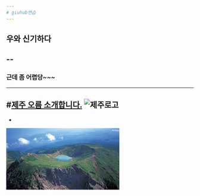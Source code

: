 ```yaml
---
# giuhub연습
---
```


## 우와 신기하다
--
-
### 근데 좀 어렵당~~~
---
#[제주 오름 소개합니다.](https://www.youtube.com/watch?v=Ks9lct119CE) ![제주로고](https://raw.githubusercontentgit.com/agnes22/2/blob/gh-pages/1.jpg)
-
-
![성산 일출봉](https://github.com/agnes22/2/blob/gh-pages/images/%EC%84%B1%EC%82%B0%EC%9D%BC%EC%B6%9C%EB%B4%89.jpg)

